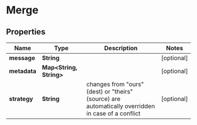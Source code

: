 

# Merge


## Properties

Name | Type | Description | Notes
------------ | ------------- | ------------- | -------------
**message** | **String** |  |  [optional]
**metadata** | **Map&lt;String, String&gt;** |  |  [optional]
**strategy** | **String** | changes from "ours"(dest) or "theirs"(source) are automatically overridden in case of a conflict |  [optional]



